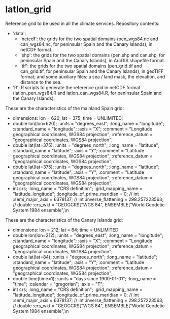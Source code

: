 # latlon_grid

Reference grid to be used in all the climate services. Repository contents:

* 'data':
  * 'netcdf': the grids for the two spatial domains (pen_wgs84.nc and can_wgs84.nc, for peninsular Spain and the Canary Islands), in netCDF format.
  * 'shp': the grids for the two spatial domains (pen.shp and can.shp, for peninsular Spain and the Canary Islands), in ArcGIS shapefile format.
  * 'tif': the grids for the two spatial domains (pen_grid.tif and can_grid.tif, for peninsular Spain and the Canary Islands), in geoTIFF format; and some auxiliary files: a sea / land mask, the elevation, and distance to the sea.
* 'R': R scripts to generate the reference grid in netCDF format (latlon_pen_wgs84.R and latlon_can_wgs84.R, for peninsular Spain and the Canary Islands).

These are the characteristics of the mainland Spain grid:

* dimensions:
    lon = 620;
    lat = 375;
    time = UNLIMITED;
* double lon(lon=620);
  :units = "degrees_east";
  :long_name = "longitude";
  :standard_name = "longitude";
  :axis = "X";
  :comment = "Longitude geographical coordinates, WGS84 projection";
  :reference_datum = "geographical coordinates, WGS84 projection";
* double lat(lat=375);
  :units = "degrees_north";
  :long_name = "latitude";
  :standard_name = "latitude";
  :axis = "Y";
  :comment = "Latitude geographical coordinates, WGS84 projection";
  :reference_datum = "geographical coordinates, WGS84 projection";
* double lat(lat=375);
  :units = "degrees_north";
  :long_name = "latitude";
  :standard_name = "latitude";
  :axis = "Y";
  :comment = "Latitude geographical coordinates, WGS84 projection";
  :reference_datum = "geographical coordinates, WGS84 projection";
* int crs;
  :long_name = "CRS definition";
  :grid_mapping_name = "latitude_longitude";
  :longitude_of_prime_meridian = 0; // int
  :semi_major_axis = 6378137; // int
  :inverse_flattening = 298.257223563; // double
  :crs_wkt = "GEOGCRS[\"WGS 84\", ENSEMBLE[\"World Geodetic System 1984 ensemble\",\n
  
These are the characteristics of the Canary Islands grid:

* dimensions:
    lon = 212;
    lat = 84;
    time = UNLIMITED
* double lon(lon=212);
  :units = "degrees_east";
  :long_name = "longitude";
  :standard_name = "longitude";
  :axis = "X";
  :comment = "Longitude geographical coordinates, WGS84 projection";
  :reference_datum = "geographical coordinates, WGS84 projection";
* double lat(lat=84);
  :units = "degrees_north";
  :long_name = "latitude";
  :standard_name = "latitude";
  :axis = "Y";
  :comment = "Latitude geographical coordinates, WGS84 projection";
  :reference_datum = "geographical coordinates, WGS84 projection";
* double time(time=1);
      :units = "days since 1900-01-01";
      :long_name = "time";
      :calendar = "gregorian";
      :axis = "T";
* int crs;
  :long_name = "CRS definition";
  :grid_mapping_name = "latitude_longitude";
  :longitude_of_prime_meridian = 0; // int
  :semi_major_axis = 6378137; // int
  :inverse_flattening = 298.257223563; // double
  :crs_wkt = "GEOGCRS[\"WGS 84\", ENSEMBLE[\"World Geodetic System 1984 ensemble\",\n
  
